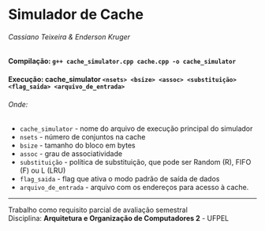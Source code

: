 # Simulador de Cache
###### Cassiano Teixeira & Enderson Kruger
#### Compilação: `g++ cache_simulator.cpp cache.cpp -o cache_simulator`
#### Execução: cache_simulator `<nsets> <bsize> <assoc> <substituição> <flag_saida> <arquivo_de_entrada>`
###### Onde:
- `cache_simulator` - nome do arquivo de execução principal do simulador
- `nsets` - número de conjuntos na cache
- `bsize` - tamanho do bloco em bytes
- `assoc` - grau de associatividade
- `substituição` - política de substituição, que pode ser Random (R), FIFO (F) ou L (LRU)
- `flag_saida` - flag que ativa o modo padrão de saída de dados
- `arquivo_de_entrada` - arquivo com os endereços para acesso à cache.
---
Trabalho como requisito parcial de avaliação semestral \
Disciplina: **Arquitetura e Organização de Computadores 2** - UFPEL
